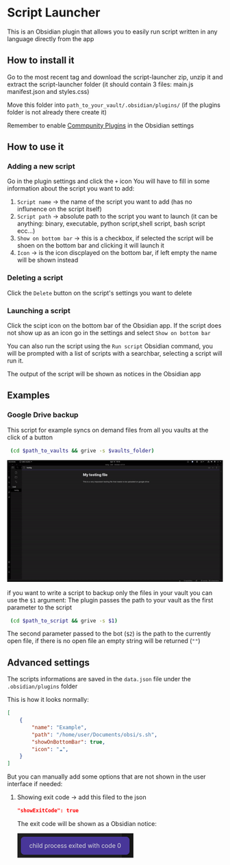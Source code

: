 # Script Launcher
This is an Obsidian plugin that allows you to easily run script written in any language directly from the app
## How to install it
Go to the most recent tag and download the script-launcher zip, unzip it and extract the script-launcher folder (it should contain 3 files: main.js manifest.json and styles.css)

Move this folder into `path_to_your_vault/.obsidian/plugins/` (if the plugins folder is not already there create it)

Remember to enable [Commpunity Plugins](https://help.obsidian.md/Advanced+topics/Community+plugins#:~:text=In%20order%20to%20install%20community,Community%20plugin%20%2D%3E%20Safe%20Mode.) in the Obsidian settings
## How to use it
### Adding a new script 
Go in the plugin settings and click the `+` icon
You will have to fill in some information about the script you want to add:
1. `Script name` → the name of the script you want to add (has no influnence on the script itself)
2. `Script path` → absolute path to the script you want to launch (it can be anything: binary, executable, python script,shell script, bash script ecc...)
3. `Show on bottom bar` → this is a checkbox, if selected the script will be shoen on the bottom bar and clicking it will launch it
4. `Icon` → is the icon discplayed on the bottom bar, if left empty the name will be shown instead

### Deleting a script 
Click the `Delete` button on the script's settings you want to delete 

### Launching a script 

Click the scipt icon on the bottom bar of the Obsidian app.
If the script does not show up as an icon go in the settings and select `Show on bottom bar`

You can also run the script using the `Run script` Obsidian command, you will be prompted with a list of scripts with a searchbar, selecting a script will run it.


The output of the script will be shown as notices in the Obsidian app

## Examples 

### Google Drive backup 
This script for example syncs on demand files from all you vaults at the click of a button
```bash
 (cd $path_to_vaults && grive -s $vaults_folder)
```
![Gif showing how the example plugin works](https://github.com/AlessandroRuggiero/script-launcher/blob/master/docs/images/launching-scipt-example.gif)

if you want to write a script to backup only the files in your vault you can use the `$1` argument:
The plugin passes the path to your vault as the first parameter to the script
```bash
 (cd $path_to_script && grive -s $1)
```
The second parameter passed to the bot (`$2`) is the path to the currently open file, if there is no open file an empty string will be returned (`""`)

## Advanced settings
The scripts informations are saved in the `data.json` file under the `.obsidian/plugins` folder

This is how it looks normally:
```json
[
    {
        "name": "Example",
        "path": "/home/user/Documents/obsi/s.sh",
        "showOnBottomBar": true,
        "icon": "☁",
    }
]
```
But you can manually add some options that are not shown in the user interface if needed:
1. Showing exit code → add this filed to the json
    ```json
    "showExitCode": true
    ```
    The exit code will be shown as a Obsidian notice:

    ![exit code notice](https://github.com/AlessandroRuggiero/script-launcher/blob/master/docs/images/exit-code-notice.png)
